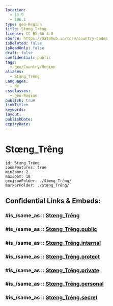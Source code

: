 ```yaml
---
location:
  - 13.9
  - 106.1
type: geo-Region
title: Stœng_Trêng
license: CC BY-SA 4.0
source: https://datahub.io/core/country-codes
isDeleted: false
isReadOnly: false
draft: false
confidential: public
tags:
  - geo/Country/Region
aliases:
  - Stœng_Trêng
Languages:
  - de
cssclasses:
  - geo-Region
publish: true
linkTitle:
keywords:
layout:
publishDate:
expiryDate:
---
```


# Stœng_Trêng

```leaflet
id: Stœng_Trêng
zoomFeatures: true 
minZoom: 2 
maxZoom: 18
geojsonFolder: ./Stœng_Trêng/
markerFolder: ./Stœng_Trêng/
```


## Confidential Links & Embeds: 

### #is_/same_as :: [Stœng_Trêng](/_Standards/Earth/Continent/Asia/Asia~South~East/Cambodia/Provinces~Cambodia/Stœng_Trêng.md) 

### #is_/same_as :: [Stœng_Trêng.public](/_public/Earth/Continent/Asia/Asia~South~East/Cambodia/Provinces~Cambodia/Stœng_Trêng.public.md) 

### #is_/same_as :: [Stœng_Trêng.internal](/_internal/Earth/Continent/Asia/Asia~South~East/Cambodia/Provinces~Cambodia/Stœng_Trêng.internal.md) 

### #is_/same_as :: [Stœng_Trêng.protect](/_protect/Earth/Continent/Asia/Asia~South~East/Cambodia/Provinces~Cambodia/Stœng_Trêng.protect.md) 

### #is_/same_as :: [Stœng_Trêng.private](/_private/Earth/Continent/Asia/Asia~South~East/Cambodia/Provinces~Cambodia/Stœng_Trêng.private.md) 

### #is_/same_as :: [Stœng_Trêng.personal](/_personal/Earth/Continent/Asia/Asia~South~East/Cambodia/Provinces~Cambodia/Stœng_Trêng.personal.md) 

### #is_/same_as :: [Stœng_Trêng.secret](/_secret/Earth/Continent/Asia/Asia~South~East/Cambodia/Provinces~Cambodia/Stœng_Trêng.secret.md)

